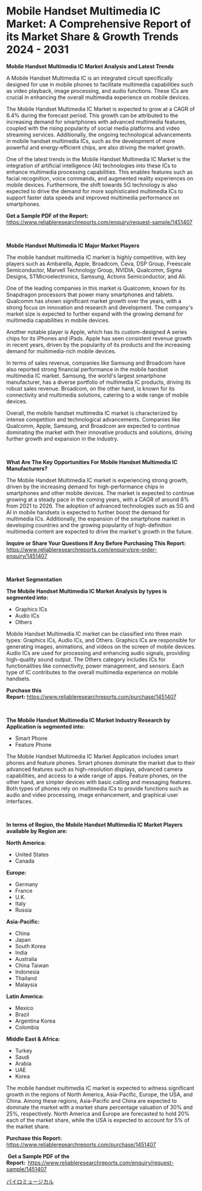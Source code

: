 <p><h1>Mobile Handset Multimedia IC Market: A Comprehensive Report of its Market Share & Growth Trends 2024 - 2031</h1></p><p><strong>Mobile Handset Multimedia IC Market Analysis and Latest Trends</strong></p>
<p><p>A Mobile Handset Multimedia IC is an integrated circuit specifically designed for use in mobile phones to facilitate multimedia capabilities such as video playback, image processing, and audio functions. These ICs are crucial in enhancing the overall multimedia experience on mobile devices.</p><p>The Mobile Handset Multimedia IC Market is expected to grow at a CAGR of 6.4% during the forecast period. This growth can be attributed to the increasing demand for smartphones with advanced multimedia features, coupled with the rising popularity of social media platforms and video streaming services. Additionally, the ongoing technological advancements in mobile handset multimedia ICs, such as the development of more powerful and energy-efficient chips, are also driving the market growth.</p><p>One of the latest trends in the Mobile Handset Multimedia IC Market is the integration of artificial intelligence (AI) technologies into these ICs to enhance multimedia processing capabilities. This enables features such as facial recognition, voice commands, and augmented reality experiences on mobile devices. Furthermore, the shift towards 5G technology is also expected to drive the demand for more sophisticated multimedia ICs to support faster data speeds and improved multimedia performance on smartphones.</p></p>
<p><strong>Get a Sample PDF of the Report:&nbsp;</strong> <a href="https://www.reliableresearchreports.com/enquiry/request-sample/1451407">https://www.reliableresearchreports.com/enquiry/request-sample/1451407</a></p>
<p>&nbsp;</p>
<p><strong>Mobile Handset Multimedia IC Major Market Players</strong></p>
<p><p>The mobile handset multimedia IC market is highly competitive, with key players such as Ambarella, Apple, Broadcom, Ceva, DSP Group, Freescale Semiconductor, Marvell Technology Group, NVIDIA, Qualcomm, Sigma Designs, STMicroelectronics, Samsung, Actions Semiconductor, and Ali. </p><p>One of the leading companies in this market is Qualcomm, known for its Snapdragon processors that power many smartphones and tablets. Qualcomm has shown significant market growth over the years, with a strong focus on innovation and research and development. The company's market size is expected to further expand with the growing demand for multimedia capabilities in mobile devices.</p><p>Another notable player is Apple, which has its custom-designed A series chips for its iPhones and iPads. Apple has seen consistent revenue growth in recent years, driven by the popularity of its products and the increasing demand for multimedia-rich mobile devices.</p><p>In terms of sales revenue, companies like Samsung and Broadcom have also reported strong financial performance in the mobile handset multimedia IC market. Samsung, the world's largest smartphone manufacturer, has a diverse portfolio of multimedia IC products, driving its robust sales revenue. Broadcom, on the other hand, is known for its connectivity and multimedia solutions, catering to a wide range of mobile devices.</p><p>Overall, the mobile handset multimedia IC market is characterized by intense competition and technological advancements. Companies like Qualcomm, Apple, Samsung, and Broadcom are expected to continue dominating the market with their innovative products and solutions, driving further growth and expansion in the industry.</p></p>
<p>&nbsp;</p>
<p><strong>What Are The Key Opportunities For Mobile Handset Multimedia IC Manufacturers?</strong></p>
<p><p>The Mobile Handset Multimedia IC market is experiencing strong growth, driven by the increasing demand for high-performance chips in smartphones and other mobile devices. The market is expected to continue growing at a steady pace in the coming years, with a CAGR of around 8% from 2021 to 2026. The adoption of advanced technologies such as 5G and AI in mobile handsets is expected to further boost the demand for multimedia ICs. Additionally, the expansion of the smartphone market in developing countries and the growing popularity of high-definition multimedia content are expected to drive the market's growth in the future.</p></p>
<p><strong>Inquire or Share Your Questions If Any Before Purchasing This Report:</strong> <a href="https://www.reliableresearchreports.com/enquiry/pre-order-enquiry/1451407">https://www.reliableresearchreports.com/enquiry/pre-order-enquiry/1451407</a></p>
<p>&nbsp;</p>
<p><strong>Market Segmentation</strong></p>
<p><strong>The Mobile Handset Multimedia IC Market Analysis by types is segmented into:</strong></p>
<p><ul><li>Graphics ICs</li><li>Audio ICs</li><li>Others</li></ul></p>
<p><p>Mobile Handset Multimedia IC market can be classified into three main types: Graphics ICs, Audio ICs, and Others. Graphics ICs are responsible for generating images, animations, and videos on the screen of mobile devices. Audio ICs are used for processing and enhancing audio signals, providing high-quality sound output. The Others category includes ICs for functionalities like connectivity, power management, and sensors. Each type of IC contributes to the overall multimedia experience on mobile handsets.</p></p>
<p><strong>Purchase this Report:&nbsp;</strong><a href="https://www.reliableresearchreports.com/purchase/1451407">https://www.reliableresearchreports.com/purchase/1451407</a></p>
<p>&nbsp;</p>
<p><strong>The Mobile Handset Multimedia IC Market Industry Research by Application is segmented into:</strong></p>
<p><ul><li>Smart Phone</li><li>Feature Phone</li></ul></p>
<p><p>The Mobile Handset Multimedia IC Market Application includes smart phones and feature phones. Smart phones dominate the market due to their advanced features such as high-resolution displays, advanced camera capabilities, and access to a wide range of apps. Feature phones, on the other hand, are simpler devices with basic calling and messaging features. Both types of phones rely on multimedia ICs to provide functions such as audio and video processing, image enhancement, and graphical user interfaces.</p></p>
<p>&nbsp;</p>
<p><strong>In terms of Region, the Mobile Handset Multimedia IC Market Players available by Region are:</strong></p>
<p>
    <p> <strong> North America: </strong>
        <ul>
            <li>United States</li>
            <li>Canada</li>
        </ul>
        </p> 
    <p> <strong> Europe: </strong>
        <ul>
            <li>Germany</li>
            <li>France</li>
            <li>U.K.</li>
            <li>Italy</li>
            <li>Russia</li>
        </ul>
        </p> 
    <p> <strong> Asia-Pacific: </strong>
        <ul>
            <li>China</li>
            <li>Japan</li>
            <li>South Korea</li>
            <li>India</li>
            <li>Australia</li>
            <li>China Taiwan</li>
            <li>Indonesia</li>
            <li>Thailand</li>
            <li>Malaysia</li>
        </ul>
        </p> 
    <p> <strong> Latin America: </strong>
        <ul>
            <li>Mexico</li>
            <li>Brazil</li>
            <li>Argentina Korea</li>
            <li>Colombia</li>
        </ul>
        </p> 
    <p> <strong> Middle East & Africa: </strong>
        <ul>
            <li>Turkey</li>
            <li>Saudi</li>
            <li>Arabia</li>
            <li>UAE</li>
            <li>Korea</li>
        </ul>
    </p>
    </p>
<p><p>The mobile handset multimedia IC market is expected to witness significant growth in the regions of North America, Asia-Pacific, Europe, the USA, and China. Among these regions, Asia-Pacific and China are expected to dominate the market with a market share percentage valuation of 30% and 25%, respectively. North America and Europe are forecasted to hold 20% each of the market share, while the USA is expected to account for 5% of the market share.</p></p>
<p><strong>Purchase this Report: </strong><a href="https://www.reliableresearchreports.com/purchase/1451407">https://www.reliableresearchreports.com/purchase/1451407</a></p>
<p>&nbsp;<strong>Get a Sample PDF of the Report:&nbsp;&nbsp;</strong><a href="https://www.reliableresearchreports.com/enquiry/request-sample/1451407">https://www.reliableresearchreports.com/enquiry/request-sample/1451407</a></p>
<p><strong></strong></p>
<p><p><a href="https://github.com/lily-u-genius/Market-Research-Report-List-1/blob/main/582974913114.md">パイロミュージカル</a></p></p>